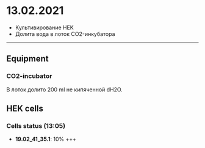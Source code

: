 13.02.2021
==========

- Культивирование HEK
- Долита вода в лоток CO2-инкубатора

---

## Equipment
### CO2-incubator
В лоток долито 200 ml не кипяченной dH2O.

## HEK cells
### Cells status (13:05)
- **19.02_41_35.1**: 10% +++